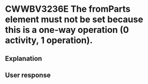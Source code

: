 # CWWBV3236E The fromParts element must not be set because this is a one-way operation (0 activity, 1 operation).

## Explanation

## User response